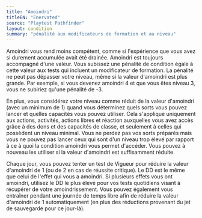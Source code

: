 ```yaml
---
title: "Amoindri"
titleEN: "Enervated"
source: "Playtest Pathfinder"
layout: condition
summary: "pénalité aux modificateurs de formation et au niveau"
---
```


Amoindri vous rend moins compétent, comme si l'expérience que vous avez si durement accumulée avait été drainée. Amoindri est toujours accompagné d'une valeur. Vous subissez une pénalité de condition égale à cette valeur aux tests qui incluent un modificateur de formation. La pénalité ne peut pas dépasser votre niveau, même si la valeur d'amoindri est plus grande. Par exemple, si vous devenez amoindri 4 et que vous êtes niveau 3, vous ne subiriez qu'une pénalité de -3.

En plus, vous considérez votre niveau comme réduit de la valeur d'amoindri (avec un minimum de 1) quand vous déterminez quels sorts vous pouvez lancer et quelles capacités vous pouvez utiliser. Cela s'applique uniquement aux actions, activités, actions libres et réaction auxquelles vous avez accès grâce à des dons et des capacités de classe, et seulement à celles qui possèdent un niveau minimal. Vous ne perdez pas vos sorts préparés mais vous ne pouvez pas lancer ceux qui sont d'un niveau trop élevé par rapport à ce à quoi la condition amoindri vous permet d'accéder. Vous pouvez à nouveau les utiliser si la valeur d'amoindri est suffisamment réduite.

Chaque jour, vous pouvez tenter un test de Vigueur pour réduire la valeur d'amoindri de 1 (ou de 2 en cas de réussite critique). Le DD est le même que celui de l'effet qui vous a amoindri. Si plusieurs effets vous ont amoindri, utilisez le DD le plus élevé pour vos tests quotidiens visant à récupérer de votre amoindrissement. Vous pouvez également vous entraîner pendant une journée de temps libre afin de réduire la valeur d'amoindri de 1 automatiquement (en plus des réductions provenant du jet de sauvegarde pour ce jour-là).